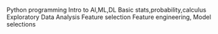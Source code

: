 Python programming
Intro to AI,ML,DL
Basic stats,probability,calculus
Exploratory Data Analysis
Feature selection
Feature engineering,
Model selections
